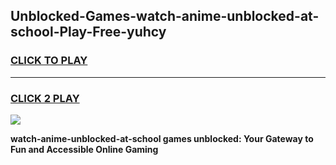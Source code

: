 
## Unblocked-Games-watch-anime-unblocked-at-school-Play-Free-yuhcy
<h3>
<a href="https://premium76.site?title=watch-anime-unblocked-at-school&ref=19M">CLICK TO PLAY</a></h3>
<hr>

<h3>
<a href="https://premium76.site?title=watch-anime-unblocked-at-school&ref=19M">CLICK 2 PLAY</a>
  
</h3>

<a href="https://premium76.site?title=watch-anime-unblocked-at-school&ref=19M"><img src="https://clearcache.store/games.png"></a>


**watch-anime-unblocked-at-school games unblocked: Your Gateway to Fun and Accessible Online Gaming**
